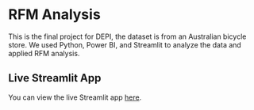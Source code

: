 # RFM Analysis

This is the final project for DEPI, the dataset is from an Australian bicycle store. We used Python, Power BI, and Streamlit to analyze the data and applied RFM analysis.

## Live Streamlit App

You can view the live Streamlit app [here](https://depi-graduation-project.streamlit.app/#member-3).

